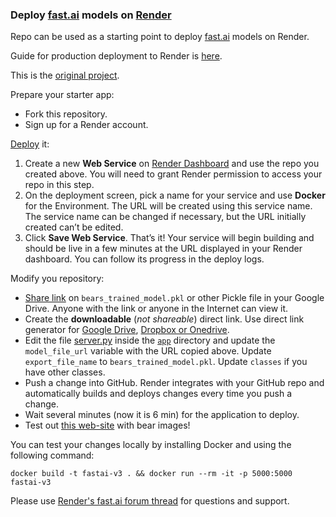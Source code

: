 ### Deploy [fast.ai](https://www.fast.ai) models on [Render](https://render.com)

Repo can be used as a starting point to deploy
[fast.ai](https://github.com/fastai/fastai) models on Render.

Guide for production deployment to Render is
[here](https://course.fast.ai/deployment_render.html).

This is the [original project](https://github.com/render-examples/fastai-v3).

Prepare your starter app:
   * Fork this repository.
   * Sign up for a Render account.

[Deploy](https://course.fast.ai/deployment_render.html#deploy) it:
   1. Create a new **Web Service** on [Render Dashboard](https://dashboard.render.com/)
      and use the repo you created above.
      You will need to grant Render permission to access your repo in this step.
   2. On the deployment screen, pick a name for your service and use **Docker**
      for the Environment. The URL will be created using this service name. The service
      name can be changed if necessary, but the URL initially created can’t be edited.
   3. Click **Save Web Service**. That’s it! Your service will begin building and should be
      live in a few minutes at the URL displayed in your Render dashboard.
      You can follow its progress in the deploy logs.

Modify you repository:
   * [Share link](https://www.wonderplugin.com/online-tools/google-drive-direct-link-generator/#getsharedurl)
     on `bears_trained_model.pkl` or other Pickle file in your Google Drive.
     Anyone with the link or anyone in the Internet can view it.
   * Create the **downloadable** (*not shareable*) direct link. Use direct link generator for
     [Google Drive](https://www.wonderplugin.com/online-tools/google-drive-direct-link-generator),
     [Dropbox or Onedrive](https://syncwithtech.blogspot.com/p/direct-download-link-generator.html).
   * Edit the file [server.py](app/server.py) inside the [`app`](app) directory and update the
     `model_file_url` variable with the URL copied above.
     Update `export_file_name` to `bears_trained_model.pkl`.
     Update `classes` if you have other classes.
   * Push a change into GitHub. Render integrates with your GitHub repo and automatically builds
     and deploys changes every time you push a change.
   * Wait several minutes (now it is 6 min) for the application to deploy.
   * Test out [this web-site](https://foobar167.onrender.com/) with bear images!

You can test your changes locally by installing Docker and using the following command:
```shell script
docker build -t fastai-v3 . && docker run --rm -it -p 5000:5000 fastai-v3
```

Please use [Render's fast.ai forum thread](https://forums.fast.ai/t/deployment-platform-render/33953)
for questions and support.
